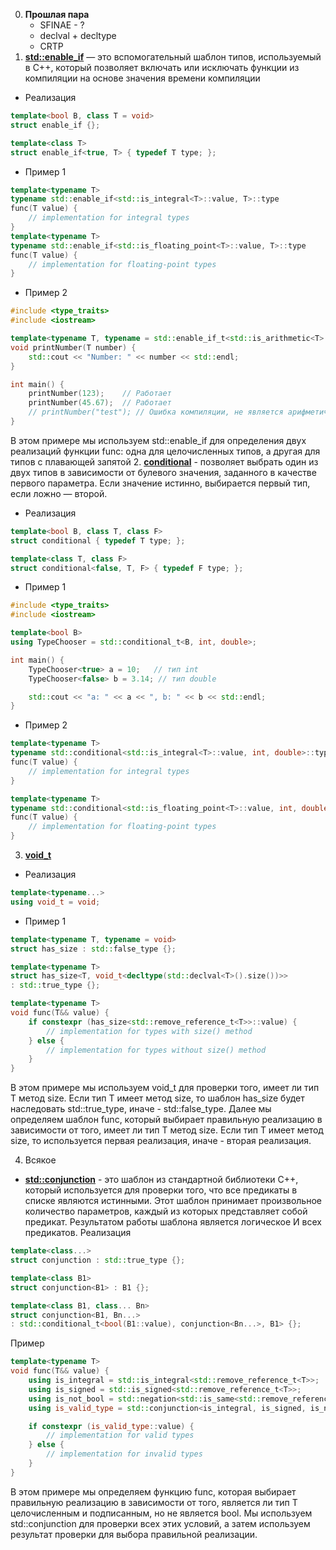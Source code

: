 0. **Прошлая пара**
    - SFINAE - ?
    - declval + decltype
    - CRTP
1. [**std::enable_if**](https://en.cppreference.com/w/cpp/types/enable_if) — это вспомогательный шаблон типов, используемый в C++, который позволяет включать или исключать функции из компиляции на основе значения времени компиляции
- Реализация
```cpp
template<bool B, class T = void>
struct enable_if {};

template<class T>
struct enable_if<true, T> { typedef T type; };
```
- Пример 1
```cpp
template<typename T>
typename std::enable_if<std::is_integral<T>::value, T>::type
func(T value) {
    // implementation for integral types
}
template<typename T>
typename std::enable_if<std::is_floating_point<T>::value, T>::type
func(T value) {
    // implementation for floating-point types
}
```
- Пример 2
```cpp
#include <type_traits>
#include <iostream>

template<typename T, typename = std::enable_if_t<std::is_arithmetic<T>::value>>
void printNumber(T number) {
    std::cout << "Number: " << number << std::endl;
}

int main() {
    printNumber(123);    // Работает
    printNumber(45.67);  // Работает
    // printNumber("test"); // Ошибка компиляции, не является арифметическим типом
}
```
В этом примере мы используем std::enable_if для определения двух реализаций функции func: одна для целочисленных типов, а другая для типов с плавающей запятой
2. [**conditional**](https://en.cppreference.com/w/cpp/types/conditional) - позволяет выбрать один из двух типов в зависимости от булевого значения, заданного в качестве первого параметра. Если значение истинно, выбирается первый тип, если ложно — второй.
- Реализация
```cpp
template<bool B, class T, class F>
struct conditional { typedef T type; };

template<class T, class F>
struct conditional<false, T, F> { typedef F type; };
```
- Пример 1
```cpp
#include <type_traits>
#include <iostream>

template<bool B>
using TypeChooser = std::conditional_t<B, int, double>;

int main() {
    TypeChooser<true> a = 10;   // тип int
    TypeChooser<false> b = 3.14; // тип double

    std::cout << "a: " << a << ", b: " << b << std::endl;
}
```
- Пример 2
```cpp
template<typename T>
typename std::conditional<std::is_integral<T>::value, int, double>::type
func(T value) {
    // implementation for integral types
}

template<typename T>
typename std::conditional<std::is_floating_point<T>::value, int, double>::type
func(T value) {
    // implementation for floating-point types
}
```
3. [**void_t**](https://en.cppreference.com/w/cpp/types/void_t)
- Реализация
```cpp
template<typename...>
using void_t = void;
```
- Пример 1
```cpp
template<typename T, typename = void>
struct has_size : std::false_type {};

template<typename T>
struct has_size<T, void_t<decltype(std::declval<T>().size())>>
: std::true_type {};

template<typename T>
void func(T&& value) {
    if constexpr (has_size<std::remove_reference_t<T>>::value) {
        // implementation for types with size() method
    } else {
        // implementation for types without size() method
    }
}
```
В этом примере мы используем void_t для проверки того, имеет ли тип T метод size. Если тип T имеет метод size, то шаблон has_size будет наследовать std::true_type, иначе - std::false_type. Далее мы определяем шаблон func, который выбирает правильную реализацию в зависимости от того, имеет ли тип T метод size. Если тип T имеет метод size, то используется первая реализация, иначе - вторая реализация.

4. Всякое  
- [**std::conjunction**](https://en.cppreference.com/w/cpp/types/conjunction) - это шаблон из стандартной библиотеки C++, который используется для проверки того, что все предикаты в списке являются истинными. Этот шаблон принимает произвольное количество параметров, каждый из которых представляет собой предикат. Результатом работы шаблона является логическое И всех предикатов.
Реализация
```cpp
template<class...>
struct conjunction : std::true_type {};

template<class B1>
struct conjunction<B1> : B1 {};

template<class B1, class... Bn>
struct conjunction<B1, Bn...>
: std::conditional_t<bool(B1::value), conjunction<Bn...>, B1> {};
```
Пример
```cpp
template<typename T>
void func(T&& value) {
    using is_integral = std::is_integral<std::remove_reference_t<T>>;
    using is_signed = std::is_signed<std::remove_reference_t<T>>;
    using is_not_bool = std::negation<std::is_same<std::remove_reference_t<T>, bool>>;
    using is_valid_type = std::conjunction<is_integral, is_signed, is_not_bool>;

    if constexpr (is_valid_type::value) {
        // implementation for valid types
    } else {
        // implementation for invalid types
    }
}
```
В этом примере мы определяем функцию func, которая выбирает правильную реализацию в зависимости от того, является ли тип T целочисленным и подписанным, но не является bool. Мы используем std::conjunction для проверки всех этих условий, а затем используем результат проверки для выбора правильной реализации.
